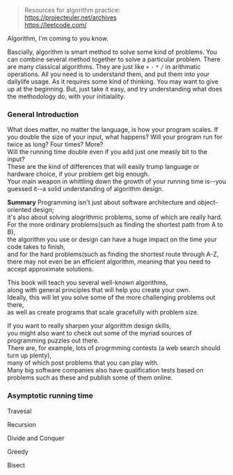 > Resources for algorithm practice:  
> https://projecteuler.net/archives  
> https://leetcode.com/  


Algorithm, I'm coming to you know.

Bascially, algorithm is smart method to solve some kind of problems.
You can combine several method together to solve a particular problem.
There are many classical algorithms. They are just like `+` `-` `*` `/` in arithmatic operations.
All you need is to understand them, and put them into your dailylife usage.
As it requires some kind of thinking. You may want to give up at the beginning.
But, just take it easy, and try understanding what does the methodology do, with your initialality.

### General Introduction

What does matter, no matter the language, is how your program scales. If you double the size of your input, what happens?
Will your program run for twice as long? Four times? More?  
Will the running time double even if you add just one measly bit to the input?  
These are the kind of differences that will easily trump language or hardware choice, if your problem get big enough.  
Your main weapon in whittling down the growth of your running time is--you guessed it--a solid understanding of algorithm design.  

**Summary**
Programming isn't just about software architecture and object-oriented design;  
it's also about solving alogrithmic problems, some of which are really hard.  
For the more ordinary problems(such as finding the shortest path from A to B),  
the algorithm you use or design can have a huge impact on the time your code takes to finish,  
and for the hard problems(such as finding the shortest route through A-Z,  
there may not even be an efficient algorithm, meaning that you need to accept approximate solutions.  

This book will teach you several well-known algorithms,  
along with general principles that will help you create your own.  
Ideally, this will let you solve some of the more challenging problems out there,  
as well as create programs that scale gracefully with problem size.

If you want to really sharpen your algorithm design skills,  
you might also want to check out some of the myriad sources of programming puzzles out there.  
There are, for example, lots of progrmming contests (a web search should turn up plenty),  
many of which post problems that you can play with.  
Many big software companies also have qualification tests based on problems such as these and publish some of them online.

### Asymptotic running time

































Travesal


Recursion


Divide and Conquer


Greedy


Bisect

